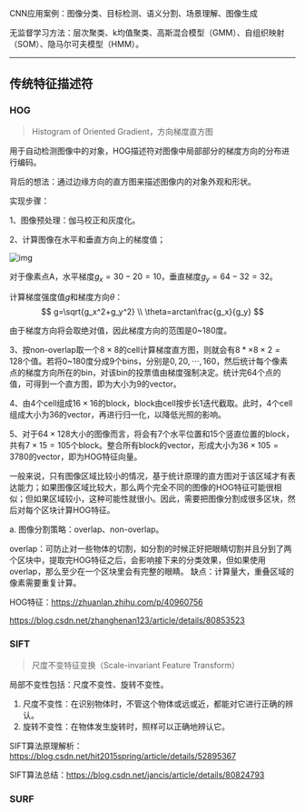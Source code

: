 CNN应用案例：图像分类、目标检测、语义分割、场景理解、图像生成



无监督学习方法：层次聚类、k均值聚类、高斯混合模型（GMM）、自组织映射（SOM）、隐马尔可夫模型（HMM）。

____

## 传统特征描述符

### HOG

> Histogram of Oriented Gradient，方向梯度直方图

用于自动检测图像中的对象，HOG描述符对图像中局部部分的梯度方向的分布进行编码。

背后的想法：通过边缘方向的直方图来描述图像内的对象外观和形状。



实现步骤：

1、图像预处理：伽马校正和灰度化。

2、计算图像在水平和垂直方向上的梯度值；

![img](https://pic1.zhimg.com/80/v2-1d866ca3e02c8288b17c9b714f71f5f0_hd.jpg)

对于像素点A，水平梯度$g_x=30-20=10$，垂直梯度$g_y=64-32=32$。

计算梯度强度值$g$和梯度方向$\theta$：
$$
g=\sqrt{g_x^2+g_y^2} \\
\theta=arctan\frac{g_x}{g_y}
$$

由于梯度方向将会取绝对值，因此梯度方向的范围是0~180度。

3、按non-overlap取一个$8\times 8$的cell计算梯度直方图，则就会有$8*\times 8\times 2=128$个值。若将0~180度分成9个bins，分别是$0,20,\cdots,160$，然后统计每个像素点的梯度方向所在的bin，对该bin的投票值由梯度强制决定。统计完64个点的值，可得到一个直方图，即为大小为9的vector。

4、由4个cell组成$16\times 16$的block，block由cell按步长1迭代截取。此时，4个cell组成大小为36的vector，再进行归一化，以降低光照的影响。

5、对于$64\times 128$大小的图像而言，将会有7个水平位置和15个竖直位置的block，共有$7\times 15=105$个block。整合所有block的vector，形成大小为$36\times 105=3780$的vector，即为HOG特征向量。



一般来说，只有图像区域比较小的情况，基于统计原理的直方图对于该区域才有表达能力；如果图像区域比较大，那么两个完全不同的图像的HOG特征可能很相似；但如果区域较小，这种可能性就很小。因此，需要把图像分割成很多区块，然后对每个区块计算HOG特征。

a. 图像分割策略：overlap、non-overlap。

​		overlap：可防止对一些物体的切割，如分割的时候正好把眼睛切割并且分到了两个区块中，提取完HOG特征之后，会影响接下来的分类效果，但如果使用overlap，那么至少在一个区块里会有完整的眼睛。	缺点：计算量大，重叠区域的像素需要重复计算。





HOG特征：https://zhuanlan.zhihu.com/p/40960756

https://blog.csdn.net/zhanghenan123/article/details/80853523



### SIFT

> 尺度不变特征变换（Scale-invariant Feature Transform）

局部不变性包括：尺度不变性、旋转不变性。

1. 尺度不变性：在识别物体时，不管这个物体或远或近，都能对它进行正确的辨认。
2. 旋转不变性：在物体发生旋转时，照样可以正确地辨认它。



SIFT算法原理解析：https://blog.csdn.net/hit2015spring/article/details/52895367

SIFT算法总结：https://blog.csdn.net/jancis/article/details/80824793



### SURF


